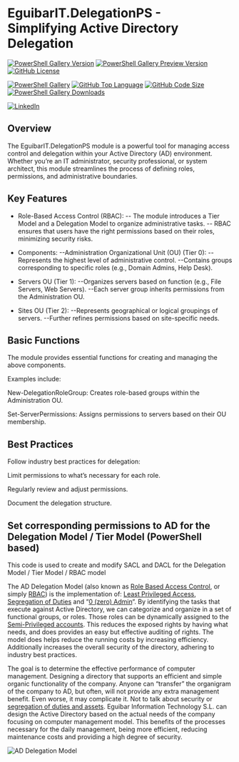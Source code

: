 ﻿
# EguibarIT.DelegationPS - Simplifying Active Directory Delegation

[![PowerShell Gallery Version](https://img.shields.io/powershellgallery/v/EguibarIT.DelegationPS.svg)](https://www.powershellgallery.com/packages/EguibarIT.DelegationPS) [![PowerShell Gallery Preview Version](https://img.shields.io/powershellgallery/vpre/EguibarIT.DelegationPS.svg?label=powershell%20gallery%20preview&colorB=yellow)](https://www.powershellgallery.com/packages/EguibarIT.DelegationPS) [![GitHub License](https://img.shields.io/github/license/vreguibar/EguibarIT.DelegationPS.svg)](https://github.com/vreguibar/EguibarIT.DelegationPS)

[![PowerShell Gallery](https://img.shields.io/powershellgallery/p/EguibarIT.DelegationPS.svg)](https://www.powershellgallery.com/packages/EguibarIT.DelegationPS) [![GitHub Top Language](https://img.shields.io/github/languages/top/vreguibar/EguibarIT.DelegationPS.svg)](https://github.com/vreguibar/EguibarIT.DelegationPS) [![GitHub Code Size](https://img.shields.io/github/languages/code-size/vreguibar/EguibarIT.DelegationPS.svg)](https://github.com/vreguibar/EguibarIT.DelegationPS) [![PowerShell Gallery Downloads](https://img.shields.io/powershellgallery/dt/EguibarIT.DelegationPS.svg)](https://www.powershellgallery.com/packages/EguibarIT.DelegationPS)

[![LinkedIn](https://img.shields.io/badge/LinkedIn-VicenteRodriguezEguibar-0077B5.svg?logo=LinkedIn)](https://www.linkedin.com/in/VicenteRodriguezEguibar)

## Overview

The EguibarIT.DelegationPS module is a powerful tool for managing access control and delegation within your Active Directory (AD) environment. Whether you’re an IT administrator, security professional, or system architect, this module streamlines the process of defining roles, permissions, and administrative boundaries.

## Key Features

- Role-Based Access Control (RBAC):
-- The module introduces a Tier Model and a Delegation Model to organize administrative tasks.
-- RBAC ensures that users have the right permissions based on their roles, minimizing security risks.

- Components:
--Administration Organizational Unit (OU) (Tier 0):
--Represents the highest level of administrative control.
--Contains groups corresponding to specific roles (e.g., Domain Admins, Help Desk).

- Servers OU (Tier 1):
--Organizes servers based on function (e.g., File Servers, Web Servers).
--Each server group inherits permissions from the Administration OU.

- Sites OU (Tier 2):
--Represents geographical or logical groupings of servers.
--Further refines permissions based on site-specific needs.

## Basic Functions

The module provides essential functions for creating and managing the above components.

Examples include:

New-DelegationRoleGroup: Creates role-based groups within the Administration OU.

Set-ServerPermissions: Assigns permissions to servers based on their OU membership.

## Best Practices

Follow industry best practices for delegation:

Limit permissions to what’s necessary for each role.

Regularly review and adjust permissions.

Document the delegation structure.

## Set corresponding permissions to AD for the Delegation Model / Tier Model (PowerShell based)

This code is used to create and modify SACL and DACL for the Delegation Model / Tier Model / RBAC model

The AD Delegation Model (also known as [Role Based Access Control](http://eguibarit.eu/microsoft/active-directory/role-based-access-control/), or simply [RBAC](http://eguibarit.eu/microsoft/active-directory/role-based-access-control/)) is the implementation of: [Least Privileged Access](http://eguibarit.eu/least-privileged-access/), [Segregation of Duties](http://eguibarit.eu/segregation-of-duties/) and “[0 (zero) Admin](http://eguibarit.eu/0-admin-model/)“. By identifying the tasks that execute against Active Directory, we can categorize and organize in a set of functional groups, or roles. Those roles can be dynamically assigned to the [Semi-Privileged accounts](http://eguibarit.eu/privileged-semi-privileged-users/). This reduces the exposed rights by having what needs, and does provides an easy but effective auditing of rights. The model does helps reduce the running costs by increasing efficiency. Additionally increases the overall security of the directory, adhering to industry best practices.

The goal is to determine the effective performance of computer management. Designing a directory that supports an efficient and simple organic functionality of the company. Anyone can “transfer” the organigram of the company to AD, but often, will not provide any extra management benefit. Even worse, it may complicate it. Not to talk about security or [segregation of duties and assets](http://eguibarit.eu/segregation-of-duties/). Eguibar Information Technology S.L. can design the Active Directory based on the actual needs of the company focusing on computer management model. This benefits of the processes necessary for the daily management,  being more efficient, reducing maintenance costs and providing a high degree of security.

![AD Delegation Model](https://eguibarit.eu/wp-content/uploads/2017/09/Security-Boundary-1024x735.jpg)
